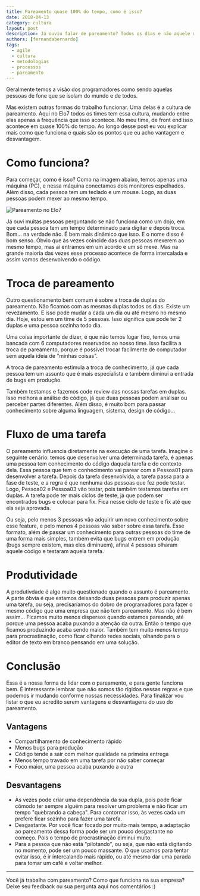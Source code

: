 ```yaml
---
title: Pareamento quase 100% do tempo, como é isso?
date: 2018-04-13
category: cultura
layout: post
description: Já ouviu falar de pareamento? Todos os dias e não aquele uma vez por ano? Sabe como isso funciona? Nesse post falarei como fazemos isso no time de front end aqui do Elo7 e como há uma rotação de pessoas, o fluxo de tarefas e o que achamos bom e ruim dessa cultura.
authors: [fernandabernardo]
tags:
  - agile
  - cultura
  - metodologias
  - processos
  - pareamento
---
```


Geralmente temos a visão dos programadores como sendo aquelas pessoas de fone que se isolam do mundo e de todos.

Mas existem outras formas do trabalho funcionar. Uma delas é a cultura de pareamento. Aqui no Elo7 todos os times tem essa cultura, mudando entre elas apenas a frequência que isso acontece. No meu time, de front end isso acontece em quase 100% do tempo. Ao longo desse post eu vou explicar mais como que funciona e quais são os pontos que eu acho vantagem e desvantagem.

# Como funciona?

Para começar, como é isso? Como na imagem abaixo, temos apenas uma máquina (PC), e nessa máquina conectamos dois monitores espelhados. Além disso, cada pessoa tem um teclado e um mouse. Logo, as duas pessoas podem mexer ao mesmo tempo.

![Pareamento no Elo7](../images/pareamento-01.png)

Já ouvi muitas pessoas perguntando se não funciona como um dojo, em que cada pessoa tem um tempo determinado para digitar e depois troca. Bom… na verdade não. É bem mais dinâmico que isso. E o nome disso é bom senso. Óbvio que às vezes coincide das duas pessoas mexerem ao mesmo tempo, mas aí entramos em um acordo e um só mexe. Mas na grande maioria das vezes esse processo acontece de forma intercalada e assim vamos desenvolvendo o código.

# Troca de pareamento

Outro questionamento bem comum é sobre a troca de duplas do pareamento. Não ficamos com as mesmas duplas todos os dias. Existe um revezamento. E isso pode mudar a cada um dia ou até mesmo no mesmo dia. Hoje, estou em um time de 5 pessoas. Isso significa que pode ter 2 duplas e uma pessoa sozinha todo dia.

Uma coisa importante de dizer, é que não temos lugar fixo, temos uma bancada com 6 computadores reservados ao nosso time. Isso facilita a troca de pareamento, porque é possível trocar facilmente de computador sem aquela ideia de "minhas coisas".

A troca de pareamento estimula a troca de conhecimento, já que cada pessoa tem um assunto que é mais especialista e também diminui a entrada de bugs em produção.

Também testamos e fazemos code review das nossas tarefas em duplas. Isso melhora a análise do código, já que duas pessoas podem analisar ou perceber partes diferentes. Além disso, é muito bom para passar conhecimento sobre alguma linguagem, sistema, design de código...

# Fluxo de uma tarefa

O pareamento influencia diretamente na execução de uma tarefa. Imagine o seguinte cenário: temos que desenvolver uma determinada tarefa, é apenas uma pessoa tem conhecimento do código daquela tarefa e do contexto dela. Essa pessoa que tem o conhecimento vai parear com a Pessoa01 para desenvolver a tarefa. Depois da tarefa desenvolvida, a tarefa passa para a fase de teste, e a regra é que nenhuma das pessoas que fez pode testar. Logo, Pessoa02 e Pessoa03 vão testar, pois também testamos tarefas em duplas. A tarefa pode ter mais ciclos de teste, já que podem ser encontrados bugs e colocar para fix. Fica nesse ciclo de teste e fix até que ela seja aprovada.

Ou seja, pelo menos 3 pessoas vão adquirir um novo conhecimento sobre esse feature, e pelo menos 4 pessoas vão saber sobre essa tarefa. Esse formato, além de passar um conhecimento para outras pessoas do time de uma forma mais simples, também evita que bugs entrem em produção (bugs sempre existem, mas eles diminuem), afinal 4 pessoas olharam aquele código e testaram aquela tarefa.

# Produtividade

A produtivdade é algo muito questionado quando o assunto é pareamento. A parte óbvia é que estamos deixando duas pessoas para produzir apenas uma tarefa, ou seja, precisaríamos do dobro de programadores para fazer o mesmo código que uma empresa que não tem pareamento. Mas não é bem assim... Ficamos muito menos dispersos quando estamos pareando, até porque uma pessoa acaba puxando a atenção da outra. Então o tempo que ficamos produzindo acaba sendo maior. Também tem muito menos tempo para procrastinação, como ficar olhando redes sociais, olhando para o editor de texto em branco pensando em uma solução.


# Conclusão

Essa é a nossa forma de lidar com o pareamento, e para gente funciona bem. É interessante lembrar que não somos tão rígidos nessas regras e que podemos ir mudando conforme nossas necessidades. Para finalizar vou listar o que eu acredito serem vantagens e desvantagens do uso do pareamento.

## Vantagens

- Compartilhamento de conhecimento rápido
- Menos bugs para produção
- Código tende a sair com melhor qualidade na primeira entrega
- Menos tempo travado em uma tarefa por não saber começar
- Foco maior, uma pessoa acaba puxando a outra

## Desvantagens

- Às vezes pode criar uma dependência da sua dupla, pois pode ficar cômodo ter sempre alguém para resolver um problema e não ficar um tempo "quebrando a cabeça". Para contornar isso, às vezes cada um prefere ficar sozinho para fazer uma tarefa.
- Desgastante. Por você ficar focado por muito mais tempo, a adaptação ao pareamento dessa forma pode ser um pouco desgastante no começo. Pois o tempo de procrastinação diminui muito.
- Para a pessoa que não está "pilotando", ou seja, que não está digitando no momento, pode ser um pouco massante. O que usamos para tentar evitar isso, é ir intercalando mais rápido, ou até mesmo dar uma parada para tomar um café e voltar melhor.

---

Você já trabalha com pareamento? Como que funciona na sua empresa? Deixe seu feedback ou sua pergunta aqui nos comentários :)

